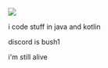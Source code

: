 ![](https://komarev.com/ghpvc/?username=therealbush&color=blue)

i code stuff in java and kotlin

discord is bush1

i'm still alive
